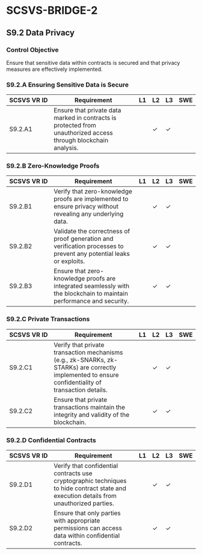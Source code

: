 # SCSVS-BRIDGE-2

## S9.2 Data Privacy

### Control Objective
Ensure that sensitive data within contracts is secured and that privacy measures are effectively implemented.

### S9.2.A Ensuring Sensitive Data is Secure

| **SCSVS&nbsp;VR&nbsp;ID**          | Requirement                                                                 | L1 | L2 | L3 | SWE |
| ------------ | --------------------------------------------------------------------------- | -- | -- | -- | --- |
| S9.2.A1      | Ensure that private data marked in contracts is protected from unauthorized access through blockchain analysis. |    | ✓  | ✓  |     |

### S9.2.B Zero-Knowledge Proofs

| **SCSVS&nbsp;VR&nbsp;ID**          | Requirement                                                                 | L1 | L2 | L3 | SWE |
| ------------ | --------------------------------------------------------------------------- | -- | -- | -- | --- |
| S9.2.B1      | Verify that zero-knowledge proofs are implemented to ensure privacy without revealing any underlying data. |    | ✓  | ✓  |     |
| S9.2.B2      | Validate the correctness of proof generation and verification processes to prevent any potential leaks or exploits. |    | ✓  | ✓  |     |
| S9.2.B3      | Ensure that zero-knowledge proofs are integrated seamlessly with the blockchain to maintain performance and security. |    | ✓  | ✓  |     |

### S9.2.C Private Transactions

| **SCSVS&nbsp;VR&nbsp;ID**          | Requirement                                                                 | L1 | L2 | L3 | SWE |
| ------------ | --------------------------------------------------------------------------- | -- | -- | -- | --- |
| S9.2.C1      | Verify that private transaction mechanisms (e.g., zk-SNARKs, zk-STARKs) are correctly implemented to ensure confidentiality of transaction details. |    | ✓  | ✓  |     |
| S9.2.C2      | Ensure that private transactions maintain the integrity and validity of the blockchain. |    | ✓  | ✓  |     |

### S9.2.D Confidential Contracts

| **SCSVS&nbsp;VR&nbsp;ID**          | Requirement                                                                 | L1 | L2 | L3 | SWE |
| ------------ | --------------------------------------------------------------------------- | -- | -- | -- | --- |
| S9.2.D1      | Verify that confidential contracts use cryptographic techniques to hide contract state and execution details from unauthorized parties. |    | ✓  | ✓  |     |
| S9.2.D2      | Ensure that only parties with appropriate permissions can access data within confidential contracts. |    | ✓  | ✓  |     |

